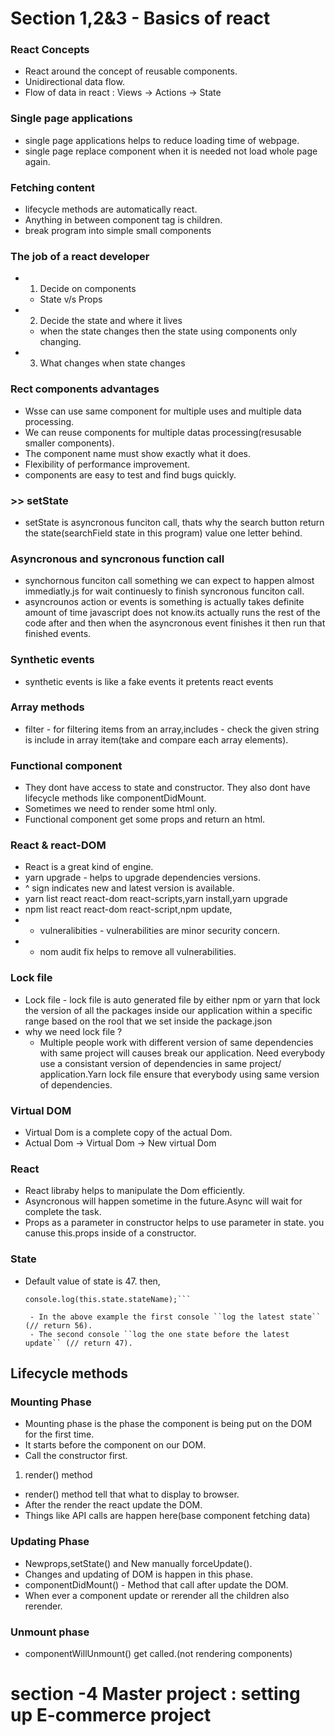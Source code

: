 # Section 1,2&3 - Basics of react

### React Concepts

- React around the concept of reusable components.
- Unidirectional data flow.
- Flow of data in react : Views -> Actions -> State

### Single page applications

- single page applications helps to reduce loading time of webpage.
- single page replace component when it is needed not load whole page again.

### Fetching content

- lifecycle methods are automatically react.
- Anything in between component tag is children.
- break program into simple small components

### The job of a react developer

- 1. Decide on components
  - State v/s Props
- 2. Decide the state and where it lives
  - when the state changes then the state using components only changing.
- 3. What changes when state changes

### Rect components advantages

- Wsse can use same component for multiple uses and multiple data processing.
- We can reuse components for multiple datas processing(resusable smaller components).
- The component name must show exactly what it does.
- Flexibility of performance improvement.
- components are easy to test and find bugs quickly.

### >> setState
- setState is asyncronous funciton call, thats why the search button return the state(searchField state in this program) value one letter behind.

### Asyncronous and syncronous function call

- synchornous funciton call something we can expect to happen almost immediatly.js for wait continuesly to finish syncronous funciton call.
- asyncrounos action or events is something is actually takes definite amount of time javascript does not know.its actually runs the rest of the code after and then when the asyncronous event finishes it then run that finished events.

### Synthetic events

- synthetic events is like a fake events it pretents react events

### Array methods

- filter - for filtering items from an array,includes - check the given string is include in array item(take and compare each array elements).

### Functional component

- They dont have access to state and constructor. They also dont have lifecycle methods like componentDidMount.
- Sometimes we need to render some html only.
- Functional component get some props and return an html.

### React & react-DOM
- React is a great kind of engine.
- yarn upgrade - helps to upgrade dependencies versions.
- ^ sign indicates new and latest version is available.
- yarn list react react-dom react-scripts,yarn install,yarn upgrade
- npm list react react-dom react-script,npm update,
- * vulneralibities - vulnerabilities are minor security concern.
- * nom audit fix helps to remove all vulnerabilities.
### Lock file
- Lock file - lock file is auto generated file by either npm or yarn that lock the version of all the packages inside our application within a specific range based on the rool that we set inside the package.json
- why we need lock file ?
    - Multiple people work with different version of same dependencies with same project will causes break our application. Need everybody use a consistant version of dependencies in  same project/ application.Yarn lock file ensure that everybody using same version of dependencies.

### Virtual DOM
- Virtual Dom is a complete copy of the actual Dom.
- Actual Dom -> Virtual Dom -> New virtual Dom


### React
- React libraby helps to manipulate the Dom efficiently.
- Asyncronous will happen sometime in the future.Async will wait for complete the task.
- Props as a parameter in constructor helps to use parameter in state. you canuse this.props inside of a constructor.

### State
- Default value of state is 47. then,

    ```this.setState({stateName:56},()=>console.log(this.state.stateName));
    console.log(this.state.stateName);```

     - In the above example the first console ``log the latest state`` (// return 56).
     - The second console ``log the one state before the latest update`` (// return 47).

## Lifecycle methods

### Mounting Phase
- Mounting phase is the phase the component is being put on the DOM for the first time.
- It starts before the component on our DOM.
- Call the constructor first.

1. render() method
- render() method tell that what to display to browser.
- After the render the react update the DOM.
- Things like API calls are happen here(base component fetching data)

### Updating Phase
- Newprops,setState() and New manually forceUpdate().
- Changes and updating of DOM is happen in this phase.
- componentDidMount() - Method that call after update the DOM.
- When ever a component update or rerender all the children also rerender.

### Unmount phase
- componentWillUnmount() get called.(not rendering components)


# section -4 Master project : setting up E-commerce project

###